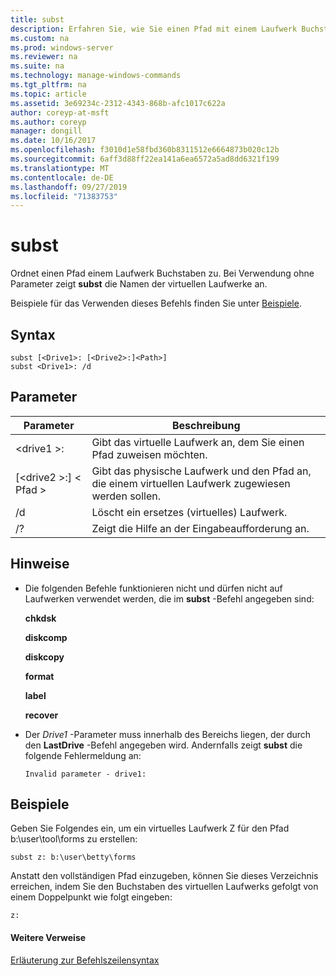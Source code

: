 ```yaml
---
title: subst
description: Erfahren Sie, wie Sie einen Pfad mit einem Laufwerk Buchstaben verknüpfen.
ms.custom: na
ms.prod: windows-server
ms.reviewer: na
ms.suite: na
ms.technology: manage-windows-commands
ms.tgt_pltfrm: na
ms.topic: article
ms.assetid: 3e69234c-2312-4343-868b-afc1017c622a
author: coreyp-at-msft
ms.author: coreyp
manager: dongill
ms.date: 10/16/2017
ms.openlocfilehash: f3010d1e58fbd360b8311512e6664873b020c12b
ms.sourcegitcommit: 6aff3d88ff22ea141a6ea6572a5ad8dd6321f199
ms.translationtype: MT
ms.contentlocale: de-DE
ms.lasthandoff: 09/27/2019
ms.locfileid: "71383753"
---
```

# <a name="subst"></a>subst



Ordnet einen Pfad einem Laufwerk Buchstaben zu. Bei Verwendung ohne Parameter zeigt **subst** die Namen der virtuellen Laufwerke an.

Beispiele für das Verwenden dieses Befehls finden Sie unter [Beispiele](#BKMK_examples).

## <a name="syntax"></a>Syntax

```
subst [<Drive1>: [<Drive2>:]<Path>] 
subst <Drive1>: /d
```

## <a name="parameters"></a>Parameter

|Parameter|Beschreibung|
|---------|-----------|
|\<drive1 >:|Gibt das virtuelle Laufwerk an, dem Sie einen Pfad zuweisen möchten.|
|[\<drive2 >:] \< Pfad >|Gibt das physische Laufwerk und den Pfad an, die einem virtuellen Laufwerk zugewiesen werden sollen.|
|/d|Löscht ein ersetzes (virtuelles) Laufwerk.|
|/?|Zeigt die Hilfe an der Eingabeaufforderung an.|

## <a name="remarks"></a>Hinweise

-   Die folgenden Befehle funktionieren nicht und dürfen nicht auf Laufwerken verwendet werden, die im **subst** -Befehl angegeben sind:

    **chkdsk**

    **diskcomp**

    **diskcopy**

    **format**

    **label**

    **recover**
-   Der *Drive1* -Parameter muss innerhalb des Bereichs liegen, der durch den **LastDrive** -Befehl angegeben wird. Andernfalls zeigt **subst** die folgende Fehlermeldung an:

    `Invalid parameter - drive1:`

## <a name="BKMK_examples"></a>Beispiele

Geben Sie Folgendes ein, um ein virtuelles Laufwerk Z für den Pfad b:\user\tool\forms zu erstellen:
```
subst z: b:\user\betty\forms 
```
Anstatt den vollständigen Pfad einzugeben, können Sie dieses Verzeichnis erreichen, indem Sie den Buchstaben des virtuellen Laufwerks gefolgt von einem Doppelpunkt wie folgt eingeben:
```
z: 
```

#### <a name="additional-references"></a>Weitere Verweise

[Erläuterung zur Befehlszeilensyntax](command-line-syntax-key.md)